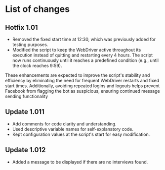 # List of changes
## **Hotfix 1.01**

- Removed the fixed start time at 12:30, which was previously added for testing purposes.
- Modified the script to keep the WebDriver active throughout its execution instead of quitting and restarting every 4 hours. The script now runs continuously until it reaches a predefined condition (e.g., until the clock reaches 9:59).

These enhancements are expected to improve the script's stability and efficiency by eliminating the need for frequent WebDriver restarts and fixed start times. Additionally, avoiding repeated logins and logouts helps prevent Facebook from flagging the bot as suspicious, ensuring continued message sending functionality

## **Update 1.011** ##

- Add comments for code clarity and understanding.
- Used descriptive variable names for self-explanatory code.
- Kept configuration values at the script's start for easy modification.

## **Update 1.012** ##

- Added a message to be displayed if there are no interviews found.


